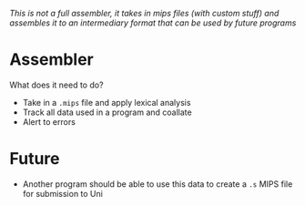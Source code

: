 *This is not a full assembler, it takes in mips files (with custom stuff) and assembles it to an intermediary format that can be used by future programs*

# Assembler
What does it need to do?

- Take in a `.mips` file and apply lexical analysis
- Track all data used in a program and coallate
- Alert to errors

# Future
- Another program should be able to use this data to create a `.s` MIPS file for submission to Uni